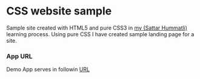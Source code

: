 # CSS website sample
Sample site created with HTML5 and pure CSS3 in [my (Sattar Hummatli)](https://github.com/hummatli) learning process.
Using pure CSS I have created sample landing page for a site.

### App URL
Demo App serves in followin [URL](https://mobapphome.github.io/css-website-sample/)

